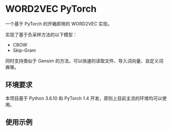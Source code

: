 # WORD2VEC PyTorch

一个基于 PyTorch 的开箱即用的 WORD2VEC 实现。

实现了基于负采样方法的以下模型：

- CBOW
- Skip-Gram

同时支持类似于 Gensim 的方法，可以快速的读取文件、导入词向量、自定义词典等。

## 环境要求

本项目基于 Python 3.6.10 和 PyTorch 1.4 开发，原则上目前主流的环境均可以使用。

## 使用示例
